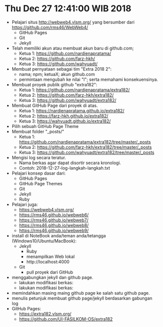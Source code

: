 Thu Dec 27 12:41:00 WIB 2018
============================

- Pelajari situs http://webweb4.vlsm.org/ yang bersumber dari https://github.com/rms46/WebWeb4/
  - GitHub Pages
  - Git
  - Jekyll
- Telah memiliki akun atau membuat akun baru di github.com;
  - Ketua 1: https://github.com/nardienapratama/
  - Ketua 2: https://github.com/farz-hkh/
  - Ketua 3: https://github.com/wahyuadt/
- Membuat pernyataan sebagai tim "Extra 2018 2":
  - nama; npm; ketuaX; akun github.com
  - permintaan mengubah ke nilai "I"; serta memahami konsekuensinya.
- Membuat proyek publik github "extra182":
  - Ketua 1: https://github.com/nardienapratama/extra182/
  - Ketua 2: https://github.com/farz-hkh/extra182/
  - Ketua 3: https://github.com/wahyuadt/extra182/
- Membuat GitHub Page dari proyek di atas.
  - Ketua 1: https://nardienapratama.github.io/extra182/
  - Ketua 2: https://farz-hkh.github.io/extra182/
  - Ketua 3: https://wahyuadt.github.io/extra182/
- Pilih sebuah GitHub Page Theme
- Membuat folder "_posts/"
  - Ketua 1: https://github.com/nardienapratama/extra182/tree/master/_posts
  - Ketua 2: https://github.com/farz-hkh/extra182/tree/master/_posts
  - Ketua 3: https://github.com/wahyuadt/extra182/tree/master/_posts
- Mengisi log secara teratur. 
  - Nama berkas agar dapat disortir secara kronologi. 
  - Contoh: 2018-12-27-log-langkah-langkah.txt
- Pelajari konsep dasar dari:
  - GitHub Pages
  - GitHub Page Themes
  - Git
  - Jekyll
  - Ruby
- Pelajari juga:
  - https://webweb4.vlsm.org/
  - https://rms46.github.io/webweb6/
  - https://rms46.github.io/webweb7/
  - https://rms46.github.io/webweb8/
  - https://rms46.github.io/webweb9/
- install di NoteBook anda/teman anda/tetangga (Windows10/Ubuntu/MacBook):
  - Jekyll
    - Ruby
    - menampilkan Web lokal
    - http://localhost:4000
  - Git
    - pull proyek dari GitHub
- menggabungkan jekyll dan github page.
  - lakukan modifikasi berkas:
  - lakukan modifikasi berkas:
- memindahkan masing maing github page ke salah satu github page.
- menulis petunjuk membuat github page/jekyll berdasarkan gabungan log
- GitHub Pages:
  - https://extra182.vlsm.org/
  - https://github.com/UI-FASILKOM-OS/extra182

